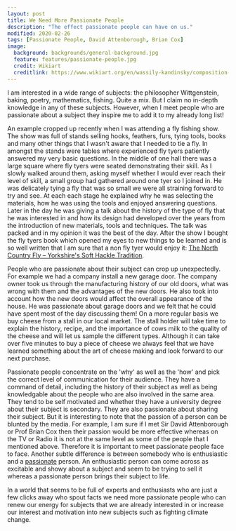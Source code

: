```yaml
---
layout: post
title: We Need More Passionate People
description: "The effect passionate people can have on us."
modified: 2020-02-26
tags: [Passionate People, David Attenborough, Brian Cox]
image:
  background: backgrounds/general-background.jpg
  feature: features/passionate-people.jpg
  credit: Wikiart
  creditlink: https://www.wikiart.org/en/wassily-kandinsky/composition-viii-1923
---
```


I am interested in a wide range of subjects: the philosopher Wittgenstein, baking, poetry, mathematics, fishing. Quite a mix. But I claim no in-depth knowledge in any of these subjects.  However, when I meet people who are passionate about a subject they inspire me to add it to my already long list!

An example cropped up recently when I was attending a fly fishing show. The show was full of stands selling hooks, feathers, furs, tying tools, books and many other things that I wasn't aware that I needed to tie a fly. In amongst the stands were tables where experienced fly tyers patiently answered my very basic questions. In the middle of one hall there was a large square where fly tyers were seated demonstrating their skill. As I slowly walked around them, asking myself whether I would ever reach their level of skill, a small group had gathered around one tyer so I joined in. He was delicately tying a fly that was so small we were all straining forward to try and see. At each each stage he explained why he was selecting the materials, how he was using the tools and enjoyed answering questions. Later in the day he was giving a talk about the history of the type of fly that he was interested in and how its design had developed over the years from the introduction of new materials, tools and techniques. The talk was packed and in my opinion it was the best of the day. After the show I bought the fly tyers book which opened my eyes to new things to be learned and is so well written that I am sure that a non fly tyer would enjoy it: [The North Country Fly – Yorkshire's Soft Hackle Tradition](https://www.northcountryflies.com/the-north-country-fly/).

People who are passionate about their subject can crop up unexpectedly. For example we had a company install a new garage door.  The company owner took us through the manufacturing history of our old doors, what was wrong with them and the advantages of the new doors. He also took into account how the new doors would affect the overall appearance of the house. He was passionate about garage doors and we felt that he could have spent most of the day discussing them! On a more regular basis we buy cheese from a stall in our local market. The stall holder will take time to explain the history, recipe, and the importance of cows milk to the quality of the cheese and will let us sample the different types. Although it can take over five minutes to buy a piece of cheese we always feel that we have learned something about the art of cheese making and look forward to our next purchase.

Passionate people concentrate on the 'why' as well as the 'how' and pick the correct level of communication for their audience. They have a command of detail, including the history of their subject as well as being knowledgable about the people who are also involved in the same area. They tend to be self motivated and whether they have a university degree about their subject is secondary. They are also passionate about sharing their subject.  But it is interesting to note that the passion of a person can be blunted by the media. For example, I am sure if I met Sir David Attenborough or Prof Brian Cox then their passion would be more effective whereas on the TV or Radio it is not at the same level as some of the people that I mentioned above. Therefore it is important to meet passionate people face to face. Another subtle difference is between somebody who is enthusiastic and a [passionate](https://www.weforum.org/agenda/2016/07/this-is-what-passionate-people-do-differently/) person. An enthusiastic person can come across as excitable and showy about a subject and seem to be trying to sell it whereas a passionate person brings their subject to life.

In a world that seems to be full of experts and enthusiasts who are just a few clicks away who spout facts we need more passionate people who can renew our energy for subjects that we are already interested in or increase our interest and motivation into new subjects such as fighting climate change.
